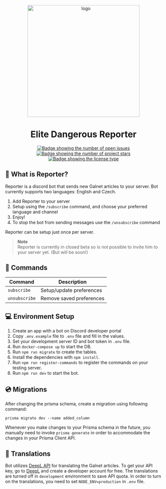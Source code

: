 <div align="center">
  <img src="https://cdn.discordapp.com/attachments/1009111578903318608/1014540923364987002/reporter-logo.png" alt="logo" height="360px" />
  <h1>Elite Dangerous Reporter</h1>
</div>

<div align="center">
  <a href="https://github.com/jovanblazek/ED-Reporter/issues" target="_blank">
    <img src="https://img.shields.io/github/issues/jovanblazek/ED-Reporter" alt="Badge showing the number of open issues"/>
  </a>

  <a href="https://github.com/jovanblazek/ED-Reporter" target="_blank">
    <img src="https://img.shields.io/github/stars/jovanblazek/ED-Reporter" alt="Badge showing the number of project stars"/>
  </a>

  <a href="https://github.com/jovanblazek/ED-Reporter/blob/main/LICENSE" target="_blank">
    <img src="https://img.shields.io/github/license/jovanblazek/ED-Reporter" alt="Badge showing the license type"/>
  </a>
</div>

## 🎯 What is Reporter?
Reporter is a discord bot that sends new Galnet articles to your server. Bot currently supports
two languages: English and Czech.

1. Add Reporter to your server
2. Setup using the `/subscribe` command, and choose your preferred language and channel
3. Enjoy!
4. To stop the bot from sending messages use the `/unsubscribe` command

<!-- TODO add image of message -->
<!-- ![image](https://user-images.githubusercontent.com/36740941/177776736-94c42e14-9890-45b6-9310-42d6dde907b6.png) -->

Reporter can be setup just once per server.

> **Note** \
> Reporter is currently in closed beta so is not possible to invite him to your server yet. (But will be soon!)

## 📡 Commands
| Command | Description |
| ------- | ----------- |
| `subscribe` |  Setup/update preferences |
| `unsubscribe` | Remove saved preferences |

## 💻 Environment Setup

1. Create an app with a bot on Discord developer portal
2. Copy `.env.example` file to `.env` file and fill in the values.
3. Set your development server ID and bot token in `.env` file.
4. Run `docker-compose up` to start the DB.
5. Run `npm run migrate` to create the tables.
6. Install the dependencies with `npm install`.
7. Run `npm run register-commands` to register the commands on your testing server.
8. Run `npm run dev` to start the bot.

## 💿 Migrations

After changing the prisma schema, create a migration using following command:


```
prisma migrate dev --name added_column
```

Whenever you make changes to your Prisma schema in the future, you manually need to invoke `prisma generate` in order to accommodate the changes in your Prisma Client API.

## 📖 Translations

Bot utilizes [DeepL API](https://www.deepl.com/pro-api) for translating the Galnet articles. To get your API key, go to [DeepL](https://www.deepl.com/pro-api) and create a developer account for free.
The translations are turned off in `development` environment to save API quota. In order to turn on the translations, you need to set `NODE_ENV=production` in `.env` file. 